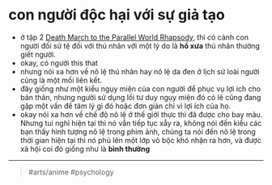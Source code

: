 # con người độc hại với sự giả tạo

- ở tập 2 [Death March to the Parallel World Rhapsody](Death%20March%20to%20the%20Parallel%20World%20Rhapsody.md), thì có cảnh con người đối sử tệ đối với thú nhân với một lý do là **hồ xưa** thú nhân thường giết người.
- okay, có người this that
- nhưng nói xa hơn về nô lệ thú nhân hay nô lệ da đen ở lịch sử loài người cũng là một mối liên kết.
- đây giống như một kiểu ngụy miện của con người để phục vụ lợi ích cho bản thân, nhưng người sử dụng lối tư duy ngụy miện đó có lẽ cũng đang gặp một vấn đề tâm lý gì đó hoặc đơn giản chỉ vì lợi ích của họ.
- okay nói xa hơn về chế độ nô lệ ở thế giới thực thì đã được cho bay màu. Nhưng tui nghĩ hiện tại thì nó vẫn tiếp tục xẫy ra, không nói đến kiểu các bạn thấy hình tượng nô lệ trong phim ảnh, chúng ta nói đến nô lệ trong thời gian hiện tại thì nó phủ lên một lớp vỏ bộc khó nhận ra hơn, và được xã hội coi đó giống như là **bình thường**

---

> #arts/anime #psychology
